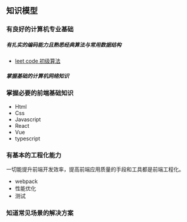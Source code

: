 ## 知识模型

### 有良好的计算机专业基础

##### 有扎实的编码能力且熟悉经典算法与常用数据结构

- [leet code 初级算法](https://leetcode-cn.com/leetbook/read/top-interview-questions-easy/x2gy9m/)

##### 掌握基础的计算机网络知识

### 掌握必要的前端基础知识

- Html 
- Css 
- Javascript 
- React
- Vue
- typescript

### 有基本的工程化能力

一切能提升前端开发效率，提高前端应用质量的手段和工具都是前端工程化。

- webpack
- 性能优化
- 测试

### 知道常见场景的解决方案